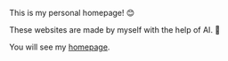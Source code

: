 This is my personal homepage! 😊

These websites are made by myself with the help of AI. 🤣

You will see my [homepage](https://caojupeng.github.io/).